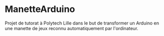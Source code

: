 # ManetteArduino
Projet de tutorat à Polytech Lille dans le but de transformer un Arduino en une manette de jeux reconnu automatiquement par l'ordinateur.
